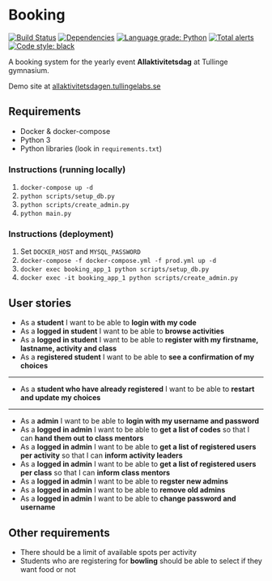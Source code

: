 # Booking

[![Build Status](https://travis-ci.com/tullinge/booking.svg?branch=master)](https://travis-ci.com/tullinge/booking)
[![Dependencies](https://img.shields.io/librariesio/github/tullinge/booking)](https://libraries.io/github/tullinge/booking)
[![Language grade: Python](https://img.shields.io/lgtm/grade/python/g/tullinge/booking.svg?logo=lgtm&logoWidth=18)](https://lgtm.com/projects/g/tullinge/booking/context:python)
[![Total alerts](https://img.shields.io/lgtm/alerts/g/tullinge/booking.svg?logo=lgtm&logoWidth=18)](https://lgtm.com/projects/g/tullinge/booking/alerts/)
[![Code style: black](https://img.shields.io/badge/code%20style-black-000000.svg)](https://github.com/psf/black)

A booking system for the yearly event **Allaktivitetsdag** at Tullinge gymnasium.

Demo site at [allaktivitetsdagen.tullingelabs.se](http://allaktivitetsdagen.tullingelabs.se/login)

## Requirements

- Docker & docker-compose
- Python 3
- Python libraries (look in `requirements.txt`)

### Instructions (running locally)

1. `docker-compose up -d`
2. `python scripts/setup_db.py`
3. `python scripts/create_admin.py`
4. `python main.py`
   
### Instructions (deployment)

1. Set `DOCKER_HOST` and `MYSQL_PASSWORD`
2. `docker-compose -f docker-compose.yml -f prod.yml up -d`
3. `docker exec booking_app_1 python scripts/setup_db.py`
4. `docker exec -it booking_app_1 python scripts/create_admin.py`

## User stories

- As a **student** I want to be able to **login with my code**
- As a **logged in student** I want to be able to **browse activities**
- As a **logged in student** I want to be able to **register with my firstname, lastname, activity and class**
- As a **registered student** I want to be able to **see a confirmation of my choices**

---

- As a **student who have already registered** I want to be able to **restart and update my choices**

---

- As a **admin** I want to be able to **login with my username and password**
- As a **logged in admin** I want to be able to **get a list of codes** so that I can **hand them out to class mentors**
- As a **logged in admin** I want to be able to **get a list of registered users per activity** so that I can **inform activity leaders**
- As a **logged in admin** I want to be able to **get a list of registered users per class** so that I can **inform class mentors**
- As a **logged in admin** I want to be able to **regster new admins**
- As a **logged in admin** I want to be able to **remove old admins**
- As a **logged in admin** I want to be able to **change password and username**

## Other requirements

- There should be a limit of available spots per activity
- Students who are registering for **bowling** should be able to select if they want food or not
